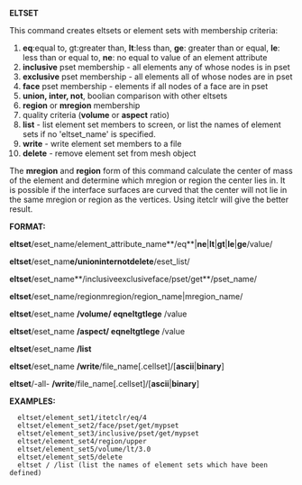 
 **ELTSET**

  This command creates eltsets or element sets with membership
  criteria:
 
  1.  **eq**:equal to, gt:greater than, **lt**:less than, **ge**:
      greater than or equal, **le**: less than or equal to, **ne**: no
      equal to value of an element attribute
  2.  **inclusive** pset membership - all elements any of whose nodes
      is in pset
  3.  **exclusive** pset membership - all elements all of whose nodes
      are in pset
  4.  **face** pset membership - elements if all nodes of a face are
      in pset
  5.  **union, inter, not**, boolian comparison with other eltsets
  6.  **region** or **mregion** membership
  7.  quality criteria (**volume** or **aspect** ratio)
  8.  **list** - list element set members to screen, or list the names
      of element sets if no 'eltset\_name' is specified.
  9.  **write** - write element set members to a file
  10. **delete** - remove element set from mesh object
 
  The **mregion** and **region** form of this command calculate the
  center of mass of the element and determine which mregion or region
  the center lies in. It is possible if the interface surfaces are
  curved that the center will not lie in the same mregion or region as
  the vertices. Using itetclr will give the better result.

 **FORMAT:**

  **eltset**/eset\_name/element\_attribute\_name**/eq**|**ne**|**lt**|**gt**|**le**|**ge**/value/

  **eltset**/eset\_nam**e/unioninternotdelete**/eset\_list/

  **eltset**/eset\_name**/inclusiveexclusiveface/pset/get**/pset\_name/

  **eltset**/eset\_name/regionmregion/region\_name|mregion\_name/

  **eltset**/eset\_name **/volume/ eqneltgtlege** /value

  **eltset**/eset\_name **/aspect/ eqneltgtlege** /value

  **eltset**/eset\_name **/list**

  **eltset**/eset\_name
  **/write**/file\_name[.cellset]/[**ascii**|**binary**]

  **eltset**/-all-
  **/write**/file\_name[.cellset]/[**ascii**|**binary**]

 **EXAMPLES:**

      eltset/element_set1/itetclr/eq/4 
      eltset/element_set2/face/pset/get/mypset
      eltset/element_set3/inclusive/pset/get/mypset
      eltset/element_set4/region/upper 
      eltset/element_set5/volume/lt/3.0 
      eltset/element_set5/delete
      eltset / /list (list the names of element sets which have been defined) 
